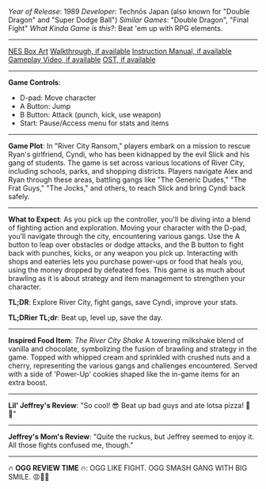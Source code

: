 *Year of Release*: 1989
*Developer*: Technōs Japan (also known for "Double Dragon" and "Super Dodge Ball")
*Similar Games*: "Double Dragon", "Final Fight"
*What Kinda Game is this?*: Beat 'em up with RPG elements.

---
[NES Box Art](https://www.google.com/search?tbm=isch&q=NES+Box+Art+River+City+Ransom) 
[Walkthrough, if available](https://www.google.com/search?q=Walkthrough+Steam+River+City+Ransom)
[Instruction Manual, if available](https://www.google.com/search?q=NES+Instruction+Manual+River+City+Ransom)
[Gameplay Video, if available](https://www.youtube.com/results?search_query=gameplay+PC+River+City+Ransom) 
[OST, if available](https://www.youtube.com/results?search_query=gameplay+NES+River+City+Ransom+OST)

- - -
**Game Controls**:
- D-pad: Move character
- A Button: Jump
- B Button: Attack (punch, kick, use weapon)
- Start: Pause/Access menu for stats and items

- - -
**Game Plot**:
In "River City Ransom," players embark on a mission to rescue Ryan's girlfriend, Cyndi, who has been kidnapped by the evil Slick and his gang of students. The game is set across various locations of River City, including schools, parks, and shopping districts. Players navigate Alex and Ryan through these areas, battling gangs like "The Generic Dudes," "The Frat Guys," "The Jocks," and others, to reach Slick and bring Cyndi back safely.

- - -
**What to Expect**:
As you pick up the controller, you'll be diving into a blend of fighting action and exploration. Moving your character with the D-pad, you’ll navigate through the city, encountering various gangs. Use the A button to leap over obstacles or dodge attacks, and the B button to fight back with punches, kicks, or any weapon you pick up. Interacting with shops and eateries lets you purchase power-ups or food that heals you, using the money dropped by defeated foes. This game is as much about brawling as it is about strategy and item management to strengthen your character.

**TL;DR**: Explore River City, fight gangs, save Cyndi, improve your stats.

**TL;DRier TL;dr**: Beat up, level up, save the day.

---
**Inspired Food Item**: *The River City Shake*
A towering milkshake blend of vanilla and chocolate, symbolizing the fusion of brawling and strategy in the game. Topped with whipped cream and sprinkled with crushed nuts and a cherry, representing the various gangs and challenges encountered. Served with a side of 'Power-Up' cookies shaped like the in-game items for an extra boost.

---
**Lil' Jeffrey's Review**: "So cool! 😎 Beat up bad guys and ate lotsa pizza! 🍕👊"

---
**Jeffrey's Mom's Review**: "Quite the ruckus, but Jeffrey seemed to enjoy it. All those fights confused me, though."

---
🔥 **OGG REVIEW TIME** 🔥: OGG LIKE FIGHT. OGG SMASH GANG WITH BIG SMILE. 😡👊💥